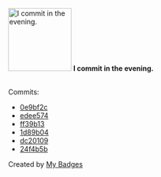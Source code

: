 <img src="https://my-badges.github.io/my-badges/evening-commits.png" alt="I commit in the evening." title="I commit in the evening." width="128">
<strong>I commit in the evening.</strong>
<br><br>

Commits:

- <a href="https://github.com/pfefferle/wordpress-webmention/commit/0e9bf2cf7a47f3e81d3eee7a1a5d8030cb83abf1">0e9bf2c</a>
- <a href="https://github.com/pfefferle/wordpress-webmention/commit/edee5741a366fd4c3befb7c875b80e3433fdaf5e">edee574</a>
- <a href="https://github.com/pfefferle/pwnugget/commit/ff39b13af65f0c131f2cb9b8e069574b79a381ca">ff39b13</a>
- <a href="https://github.com/pfefferle/pwnugget/commit/1d89b045577c752cfdd6b73603896de6a652750b">1d89b04</a>
- <a href="https://github.com/pfefferle/pwnugget/commit/dc20109dbcef82a40838b979e07de371108a71b0">dc20109</a>
- <a href="https://github.com/pfefferle/pwnugget/commit/24f4b5bd19c5ac967163240cacd5bab34ac83edf">24f4b5b</a>


Created by <a href="https://github.com/my-badges/my-badges">My Badges</a>